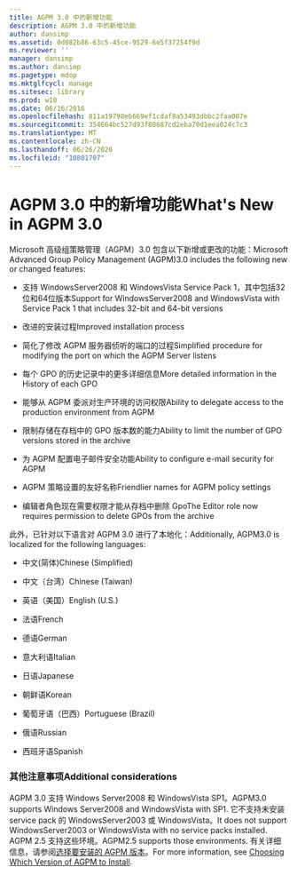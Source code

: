 ```yaml
---
title: AGPM 3.0 中的新增功能
description: AGPM 3.0 中的新增功能
author: dansimp
ms.assetid: 0d082b86-63c5-45ce-9529-6e5f37254f9d
ms.reviewer: ''
manager: dansimp
ms.author: dansimp
ms.pagetype: mdop
ms.mktglfcycl: manage
ms.sitesec: library
ms.prod: w10
ms.date: 06/16/2016
ms.openlocfilehash: 811a19798e6669ef1cdaf8a53493dbbc2faa007e
ms.sourcegitcommit: 354664bc527d93f80687cd2eba70d1eea024c7c3
ms.translationtype: MT
ms.contentlocale: zh-CN
ms.lasthandoff: 06/26/2020
ms.locfileid: "10801707"
---
```

# <span data-ttu-id="2b55e-103">AGPM 3.0 中的新增功能</span><span class="sxs-lookup"><span data-stu-id="2b55e-103">What's New in AGPM 3.0</span></span>


<span data-ttu-id="2b55e-104">Microsoft 高级组策略管理（AGPM）3.0 包含以下新增或更改的功能：</span><span class="sxs-lookup"><span data-stu-id="2b55e-104">Microsoft Advanced Group Policy Management (AGPM)3.0 includes the following new or changed features:</span></span>

-   <span data-ttu-id="2b55e-105">支持 WindowsServer2008 和 WindowsVista Service Pack 1，其中包括32位和64位版本</span><span class="sxs-lookup"><span data-stu-id="2b55e-105">Support for WindowsServer2008 and WindowsVista with Service Pack 1 that includes 32-bit and 64-bit versions</span></span>

-   <span data-ttu-id="2b55e-106">改进的安装过程</span><span class="sxs-lookup"><span data-stu-id="2b55e-106">Improved installation process</span></span>

-   <span data-ttu-id="2b55e-107">简化了修改 AGPM 服务器侦听的端口的过程</span><span class="sxs-lookup"><span data-stu-id="2b55e-107">Simplified procedure for modifying the port on which the AGPM Server listens</span></span>

-   <span data-ttu-id="2b55e-108">每个 GPO 的历史记录中的更多详细信息</span><span class="sxs-lookup"><span data-stu-id="2b55e-108">More detailed information in the History of each GPO</span></span>

-   <span data-ttu-id="2b55e-109">能够从 AGPM 委派对生产环境的访问权限</span><span class="sxs-lookup"><span data-stu-id="2b55e-109">Ability to delegate access to the production environment from AGPM</span></span>

-   <span data-ttu-id="2b55e-110">限制存储在存档中的 GPO 版本数的能力</span><span class="sxs-lookup"><span data-stu-id="2b55e-110">Ability to limit the number of GPO versions stored in the archive</span></span>

-   <span data-ttu-id="2b55e-111">为 AGPM 配置电子邮件安全功能</span><span class="sxs-lookup"><span data-stu-id="2b55e-111">Ability to configure e-mail security for AGPM</span></span>

-   <span data-ttu-id="2b55e-112">AGPM 策略设置的友好名称</span><span class="sxs-lookup"><span data-stu-id="2b55e-112">Friendlier names for AGPM policy settings</span></span>

-   <span data-ttu-id="2b55e-113">编辑者角色现在需要权限才能从存档中删除 Gpo</span><span class="sxs-lookup"><span data-stu-id="2b55e-113">The Editor role now requires permission to delete GPOs from the archive</span></span>

<span data-ttu-id="2b55e-114">此外，已针对以下语言对 AGPM 3.0 进行了本地化：</span><span class="sxs-lookup"><span data-stu-id="2b55e-114">Additionally, AGPM3.0 is localized for the following languages:</span></span>

-   <span data-ttu-id="2b55e-115">中文(简体)</span><span class="sxs-lookup"><span data-stu-id="2b55e-115">Chinese (Simplified)</span></span>

-   <span data-ttu-id="2b55e-116">中文（台湾）</span><span class="sxs-lookup"><span data-stu-id="2b55e-116">Chinese (Taiwan)</span></span>

-   <span data-ttu-id="2b55e-117">英语（美国）</span><span class="sxs-lookup"><span data-stu-id="2b55e-117">English (U.S.)</span></span>

-   <span data-ttu-id="2b55e-118">法语</span><span class="sxs-lookup"><span data-stu-id="2b55e-118">French</span></span>

-   <span data-ttu-id="2b55e-119">德语</span><span class="sxs-lookup"><span data-stu-id="2b55e-119">German</span></span>

-   <span data-ttu-id="2b55e-120">意大利语</span><span class="sxs-lookup"><span data-stu-id="2b55e-120">Italian</span></span>

-   <span data-ttu-id="2b55e-121">日语</span><span class="sxs-lookup"><span data-stu-id="2b55e-121">Japanese</span></span>

-   <span data-ttu-id="2b55e-122">朝鲜语</span><span class="sxs-lookup"><span data-stu-id="2b55e-122">Korean</span></span>

-   <span data-ttu-id="2b55e-123">葡萄牙语（巴西）</span><span class="sxs-lookup"><span data-stu-id="2b55e-123">Portuguese (Brazil)</span></span>

-   <span data-ttu-id="2b55e-124">俄语</span><span class="sxs-lookup"><span data-stu-id="2b55e-124">Russian</span></span>

-   <span data-ttu-id="2b55e-125">西班牙语</span><span class="sxs-lookup"><span data-stu-id="2b55e-125">Spanish</span></span>

### <span data-ttu-id="2b55e-126">其他注意事项</span><span class="sxs-lookup"><span data-stu-id="2b55e-126">Additional considerations</span></span>

<span data-ttu-id="2b55e-127">AGPM 3.0 支持 Windows Server2008 和 WindowsVista SP1。</span><span class="sxs-lookup"><span data-stu-id="2b55e-127">AGPM3.0 supports Windows Server2008 and WindowsVista with SP1.</span></span> <span data-ttu-id="2b55e-128">它不支持未安装 service pack 的 WindowsServer2003 或 WindowsVista。</span><span class="sxs-lookup"><span data-stu-id="2b55e-128">It does not support WindowsServer2003 or WindowsVista with no service packs installed.</span></span> <span data-ttu-id="2b55e-129">AGPM 2.5 支持这些环境。</span><span class="sxs-lookup"><span data-stu-id="2b55e-129">AGPM2.5 supports those environments.</span></span> <span data-ttu-id="2b55e-130">有关详细信息，请参阅[选择要安装的 AGPM 版本](choosing-which-version-of-agpm-to-install.md)。</span><span class="sxs-lookup"><span data-stu-id="2b55e-130">For more information, see [Choosing Which Version of AGPM to Install](choosing-which-version-of-agpm-to-install.md).</span></span>

 

 





